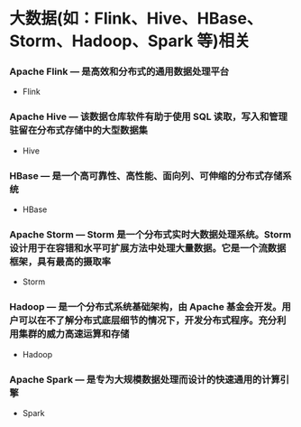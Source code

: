 大数据(如：Flink、Hive、HBase、Storm、Hadoop、Spark 等)相关
=======================================================

### Apache Flink — 是高效和分布式的通用数据处理平台
- Flink


### Apache Hive — 该数据仓库软件有助于使用 SQL 读取，写入和管理驻留在分布式存储中的大型数据集
- Hive


### HBase — 是一个高可靠性、高性能、面向列、可伸缩的分布式存储系统
- HBase


### Apache Storm — Storm 是一个分布式实时大数据处理系统。Storm 设计用于在容错和水平可扩展方法中处理大量数据。它是一个流数据框架，具有最高的摄取率
- Storm


### Hadoop — 是一个分布式系统基础架构，由 Apache 基金会开发。用户可以在不了解分布式底层细节的情况下，开发分布式程序。充分利用集群的威力高速运算和存储
- Hadoop


### Apache Spark — 是专为大规模数据处理而设计的快速通用的计算引擎
- Spark

